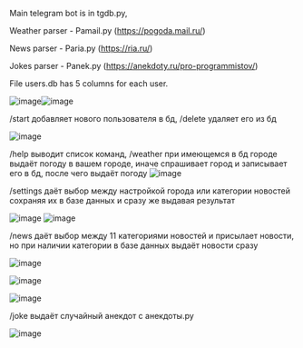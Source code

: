 Main telegram bot is in tgdb.py,

Weather parser - Pamail.py (https://pogoda.mail.ru/)

News parser - Paria.py (https://ria.ru/)

Jokes parser - Panek.py (https://anekdoty.ru/pro-programmistov/)

File users.db has 5 columns for each user.

![image](https://github.com/Alanyle/studtgbot/assets/162821077/74867d09-1189-46cd-b412-e3494d1a691c)![image](https://github.com/Alanyle/studtgbot/assets/162821077/f9794d35-a5da-438b-a6e4-58a735ad5269)

/start добавляет нового пользователя в бд, /delete удаляет его из бд

![image](https://github.com/Alanyle/studtgbot/assets/162821077/13ea7ca2-2ebc-495e-9c8d-528f720ef024)

/help выводит список команд, /weather при имеющемся в бд городе выдаёт погоду в вашем городе, иначе спрашивает город и записывает его в бд, после чего выдаёт погоду
![image](https://github.com/Alanyle/studtgbot/assets/162821077/49a14d5e-22b1-41ef-af8e-e337fe2c01e7)

/settings даёт выбор между настройкой города или категории новостей сохраняя их в базе данных и сразу же выдавая результат

![image](https://github.com/Alanyle/studtgbot/assets/162821077/7f63afb7-419f-4fa8-bc07-c8c508349c7c)
![image](https://github.com/Alanyle/studtgbot/assets/162821077/01428267-d477-4fc9-9357-55a01560b803)

/news даёт выбор между 11 категориями новостей и присылает новости, но при наличии категории в базе данных выдаёт новости сразу

![image](https://github.com/Alanyle/studtgbot/assets/162821077/20e49fc9-6972-4423-8c4b-2b2a56637130)

![image](https://github.com/Alanyle/studtgbot/assets/162821077/04458a78-cafc-471e-94f7-1e43930cad69)

![image](https://github.com/Alanyle/studtgbot/assets/162821077/41d86ea7-97ec-4e19-b3c9-b064e0d5abfe)

/joke выдаёт случайный анекдот с анекдоты.ру

![image](https://github.com/Alanyle/studtgbot/assets/162821077/aab502c5-45b0-45be-8804-5b6902ca6393)
